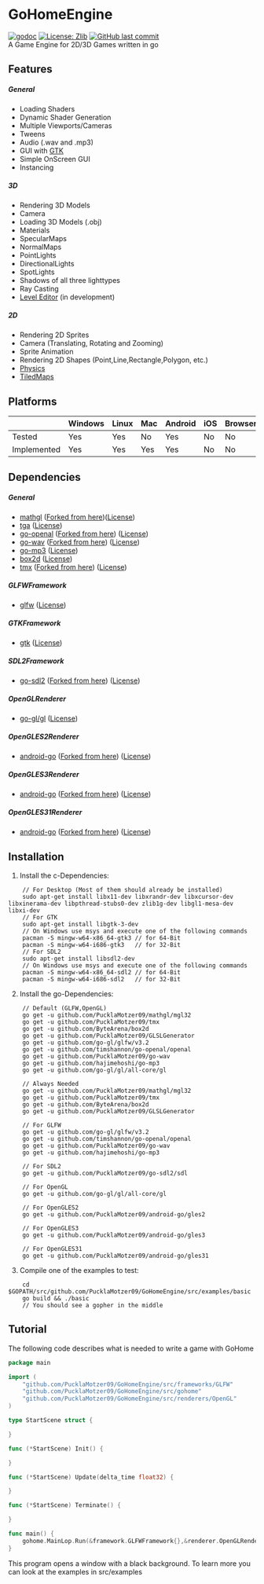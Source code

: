 # GoHomeEngine
[![godoc](https://godoc.org/github.com/PucklaMotzer09/GoHomeEngine/src/gohome?status.svg)](https://godoc.org/github.com/PucklaMotzer09/GoHomeEngine/src/gohome)
[![License: Zlib](https://img.shields.io/badge/License-Zlib-green.svg)](https://github.com/PucklaMotzer09/GoHomeEngine/blob/master/LICENSE.md)
[![GitHub last commit](https://img.shields.io/github/last-commit/PucklaMotzer09/GoHomeEngine.svg)](https://github.com/PucklaMotzer09/GoHomeEngine/commits/master)
<br>
A Game Engine for 2D/3D Games written in go

## Features

##### General
* Loading Shaders
* Dynamic Shader Generation
* Multiple Viewports/Cameras
* Tweens
* Audio (.wav and .mp3)
* GUI with [GTK](https://www.gtk.org)
* Simple OnScreen GUI
* Instancing

##### 3D
* Rendering 3D Models
* Camera
* Loading 3D Models (.obj)
* Materials
* SpecularMaps
* NormalMaps
* PointLights
* DirectionalLights
* SpotLights
* Shadows of all three lighttypes
* Ray Casting
* [Level Editor](https://github.com/PucklaMotzer09/GoHomeEdit) (in development)

##### 2D
* Rendering 2D Sprites
* Camera (Translating, Rotating and Zooming) 
* Sprite Animation
* Rendering 2D Shapes (Point,Line,Rectangle,Polygon, etc.)
* [Physics](https://box2d.org)
* [TiledMaps](https://www.mapeditor.org)

## Platforms

|				|Windows| Linux		| Mac		| Android 	| iOS	| Browser |
|---------------|-------|-----------|-----------|-----------|-------|---------|
|Tested 		|	Yes |	Yes		|	No 		|	Yes		|	No 	|	No    |
|Implemented  	|   Yes |   Yes		|	Yes		|   Yes		|   No  |   No    |

## Dependencies

##### General
+ [mathgl](https://github.com/PucklaMotzer09/mathgl) ([Forked from here](https://github.com/go-gl/mathgl))([License](https://github.com/PucklaMotzer09/mathgl/blob/master/LICENSE))
+ [tga](https://github.com/blezek/tga) ([License](https://github.com/blezek/tga/blob/master/LICENSE.MIT))
+ [go-openal](https://github.com/timshannon/go-openal) ([Forked from here](https://github.com/phf/go-openal)) ([License](https://github.com/timshannon/go-openal/blob/master/LICENSE))
+ [go-wav](https://github.com/PucklaMotzer09/go-wav) ([Forked from here](https://github.com/sdobz/go-wav)) ([License](https://github.com/verdverm/go-wav/blob/master/LICENSE.md))
+ [go-mp3](https://github.com/hajimehoshi/go-mp3) ([License](https://github.com/hajimehoshi/go-mp3/blob/master/LICENSE))
+ [box2d](https://github.com/ByteArena/box2d) ([License](https://github.com/ByteArena/box2d/blob/master/LICENSE.md))
+ [tmx](https://github.com/PucklaMotzer09/tmx) ([Forked from here](https://github.com/elliotmr/tmx)) ([License](https://github.com/PucklaMotzer09/tmx/blob/master/LICENSE))

##### GLFWFramework
+ [glfw](https://github.com/glfw/glfw) ([License](https://github.com/glfw/glfw/blob/master/LICENSE.md))

##### GTKFramework
+ [gtk](https://gtk.org) ([License](http://www.gnu.org/licenses/old-licenses/lgpl-2.1.html))

##### SDL2Framework
+ [go-sdl2](https://github.com/PucklaMotzer09/go-sdl2) ([Forked from here](https://github.com/veandco/go-sdl2)) ([License](https://github.com/PucklaMotzer09/go-sdl2/blob/master/LICENSE))

##### OpenGLRenderer
+ [go-gl/gl](https://github.com/go-gl/gl) ([License](https://github.com/go-gl/gl/blob/master/LICENSE))

##### OpenGLES2Renderer
+ [android-go](https://github.com/PucklaMotzer09/android-go) ([Forked from here](https://github.com/xlab/android-go)) ([License](https://github.com/PucklaMotzer09/android-go/blob/master/LICENSE.txt))

##### OpenGLES3Renderer
+ [android-go](https://github.com/PucklaMotzer09/android-go) ([Forked from here](https://github.com/xlab/android-go)) ([License](https://github.com/PucklaMotzer09/android-go/blob/master/LICENSE.txt))

##### OpenGLES31Renderer
+ [android-go](https://github.com/PucklaMotzer09/android-go) ([Forked from here](https://github.com/xlab/android-go)) ([License](https://github.com/PucklaMotzer09/android-go/blob/master/LICENSE.txt))

## Installation
1. Install the c-Dependencies:<br>
~~~~~~~~~~~~~~~~~~~~~~~~~~~~~~~~~~~~
	// For Desktop (Most of them should already be installed)
	sudo apt-get install libx11-dev libxrandr-dev libxcursor-dev libxinerama-dev libpthread-stubs0-dev zlib1g-dev libgl1-mesa-dev libxi-dev
	// For GTK
	sudo apt-get install libgtk-3-dev
	// On Windows use msys and execute one of the following commands
	pacman -S mingw-w64-x86_64-gtk3 // for 64-Bit
	pacman -S mingw-w64-i686-gtk3   // for 32-Bit
	// For SDL2
	sudo apt-get install libsdl2-dev
	// On Windows use msys and execute one of the following commands
	pacman -S mingw-w64-x86_64-sdl2 // for 64-Bit
	pacman -S mingw-w64-i686-sdl2   // for 32-Bit

~~~~~~~~~~~~~~~~~~~~~~~~~~~~~~~~~~~~
2. Install the go-Dependencies:<br>
~~~~~~~~~~~~~~~~~~~~~~~~~~~~~~~~~~~~
	// Default (GLFW,OpenGL)
	go get -u github.com/PucklaMotzer09/mathgl/mgl32
	go get -u github.com/PucklaMotzer09/tmx
	go get -u github.com/ByteArena/box2d
	go get -u github.com/PucklaMotzer09/GLSLGenerator
	go get -u github.com/go-gl/glfw/v3.2
	go get -u github.com/timshannon/go-openal/openal
	go get -u github.com/PucklaMotzer09/go-wav
	go get -u github.com/hajimehoshi/go-mp3
	go get -u github.com/go-gl/gl/all-core/gl

	// Always Needed
	go get -u github.com/PucklaMotzer09/mathgl/mgl32
	go get -u github.com/PucklaMotzer09/tmx
	go get -u github.com/ByteArena/box2d
	go get -u github.com/PucklaMotzer09/GLSLGenerator

	// For GLFW
	go get -u github.com/go-gl/glfw/v3.2
	go get -u github.com/timshannon/go-openal/openal
	go get -u github.com/PucklaMotzer09/go-wav
	go get -u github.com/hajimehoshi/go-mp3

	// For SDL2
	go get -u github.com/PucklaMotzer09/go-sdl2/sdl

	// For OpenGL
	go get -u github.com/go-gl/gl/all-core/gl

	// For OpenGLES2
	go get -u github.com/PucklaMotzer09/android-go/gles2

	// For OpenGLES3
	go get -u github.com/PucklaMotzer09/android-go/gles3

	// For OpenGLES31
	go get -u github.com/PucklaMotzer09/android-go/gles31
~~~~~~~~~~~~~~~~~~~~~~~~~~~~~~~~~~~~
3. Compile one of the examples to test:<br>
~~~~~~~~~~~~~~~~~~~~~~~~~~~~~~~~~~~~
	cd $GOPATH/src/github.com/PucklaMotzer09/GoHomeEngine/src/examples/basic
	go build && ./basic
	// You should see a gopher in the middle
~~~~~~~~~~~~~~~~~~~~~~~~~~~~~~~~~~~~

## Tutorial

The following code describes what is needed to write a game with GoHome

```go
package main

import (
	"github.com/PucklaMotzer09/GoHomeEngine/src/frameworks/GLFW"
	"github.com/PucklaMotzer09/GoHomeEngine/src/gohome"
	"github.com/PucklaMotzer09/GoHomeEngine/src/renderers/OpenGL"
)

type StartScene struct {

}

func (*StartScene) Init() {

}

func (*StartScene) Update(delta_time float32) {

}

func (*StartScene) Terminate() {

}

func main() {
	gohome.MainLop.Run(&framework.GLFWFramework{},&renderer.OpenGLRenderer{},1280,720,"Example",&StartScene{})
}
```

This program opens a window with a black background. To learn more you can look at the examples in src/examples
